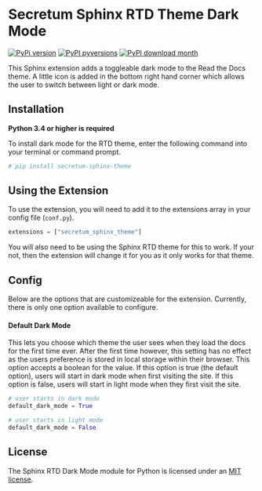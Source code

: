 # Secretum Sphinx RTD Theme Dark Mode

[![PyPi version](https://img.shields.io/pypi/v/secretum-sphinx-theme.svg)](https://pypi.python.org/pypi/secretum-sphinx-theme/) [![PyPI pyversions](https://img.shields.io/pypi/pyversions/secretum-sphinx-theme.svg)](https://pypi.python.org/pypi/secretum-sphinx-theme/) [![PyPI download month](https://img.shields.io/pypi/dm/secretum-sphinx-theme.svg)](https://pypi.python.org/pypi/secretum-sphinx-theme/)

This Sphinx extension adds a toggleable dark mode to the Read the Docs theme.
A little icon is added in the bottom right hand corner which allows the user
to switch between light or dark mode.

## Installation

**Python 3.4 or higher is required**

To install dark mode for the RTD theme, enter the following command into your
terminal or command prompt.

```bash
# pip install secretum-sphinx-theme
```

## Using the Extension

To use the extension, you will need to add it to the extensions array in your config
file (`conf.py`).

```py
extensions = ["secretum_sphinx_theme"]
```

You will also need to be using the Sphinx RTD theme for this to work. If your not,
then the extension will change it for you as it only works for that theme.

## Config

Below are the options that are customizeable for the extension. Currently, there
is only one option available to configure.

#### Default Dark Mode

This lets you choose which theme the user sees when they load the docs for the first
time ever. After the first time however, this setting has no effect as the users
preference is stored in local storage within their browser. This option accepts a
boolean for the value. If this option is true (the default option), users will start
in dark mode when first visiting the site. If this option is false, users will start
in light mode when they first visit the site.

```py
# user starts in dark mode
default_dark_mode = True

# user starts in light mode
default_dark_mode = False
```

## License

The Sphinx RTD Dark Mode module for Python is licensed under an [MIT license](https://github.com/scalabli/secretum_sphinx_theme/blob/main/LICENSE).
